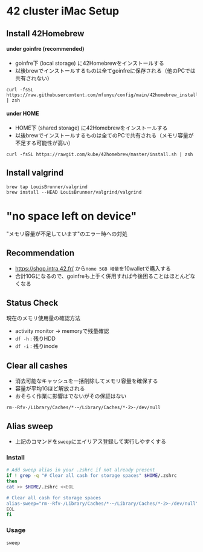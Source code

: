 # 42 cluster iMac Setup

## Install 42Homebrew
#### under goinfre (recommended)

- goinfre下 (local storage) に42Homebrewをインストールする
- 以後brewでインストールするものは全てgoinfreに保存される（他のPCでは共有されない）
```
curl -fsSL https://raw.githubusercontent.com/mfunyu/config/main/42homebrew_install.sh | zsh
```
#### under HOME
- HOME下 (shared storage) に42Homebrewをインストールする
- 以後brewでインストールするものは全てのPCで共有される（メモリ容量が不足する可能性が高い）
```
curl -fsSL https://rawgit.com/kube/42homebrew/master/install.sh | zsh
```
## Install valgrind
```
brew tap LouisBrunner/valgrind
brew install --HEAD LouisBrunner/valgrind/valgrind
```

# "no space left on device"

"メモリ容量が不足しています"のエラー時への対処

## Recommendation
- https://shop.intra.42.fr/ から`Home 5GB 増量`を10walletで購入する
- 合計10Gになるので、goinfreも上手く併用すれば今後困ることはほとんどなくなる

## Status Check
現在のメモリ使用量の確認方法
- activity monitor -> memoryで残量確認
- `df -h` : 残りHDD
- `df -i` : 残りinode

## Clear all cashes
- 消去可能なキャッシュを一括削除してメモリ容量を確保する
- 容量が平均1Gほど解放される
- おそらく作業に影響はでないがその保証はない
```
rm·-Rfv·/Library/Caches/*·~/Library/Caches/*·2>·/dev/null
```

## Alias sweep
- 上記のコマンドを`sweep`にエイリアス登録して実行しやすくする

### Install
```sh
# Add sweep alias in your .zshrc if not already present
if ! grep -q "# Clear all cash for storage spaces" $HOME/.zshrc
then
cat >> $HOME/.zshrc <<EOL

# Clear all cash for storage spaces
alias·sweep="rm·-Rfv·/Library/Caches/*·~/Library/Caches/*·2>·/dev/null"
EOL
fi
```
### Usage

```
sweep
```
